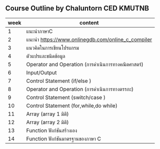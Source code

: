 ## Course Outline by Chaluntorn CED KMUTNB
|week|content  |
|--|--|
| 1 | แนะนำภาษาC |
|2|แนะนำ https://www.onlinegdb.com/online_c_compiler |
| 3 | แนวคิดในการเขียนโปรแกรม  |
|4|ตัวแปรและชนิดข้อมูล|
| 5 | Operator and Operation (การดำเนินการทางคณิตศาสตร์)|
|6|Input/Output|
| 7 |Control Statement  (if/else ) |
| 8 | Operator and Operation (การดำเนินการทางตรรกะ)|
| 9 |Control Statement  (switch/case )|
| 10 |Control Statement  (for,while,do while)|
| 11|Array (array 1 มิติ)| 
| 12 |Array (array 2 มิติ)|
|13|Function ฟังก์ชันสร้างเอง|
| 14 |Function ฟังก์ชันมาตรฐานของภาษา C|

